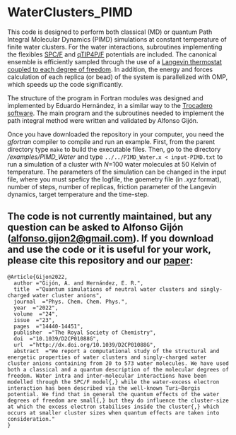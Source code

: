 # WaterClusters_PIMD
This code is designed to perform both classical (MD) or quantum Path Integral Molecular Dynamics (PIMD) simulations at constant temperature of finite water clusters. For the water interactions, subroutines implementing the flexibles [SPC/F](https://doi.org/10.1103/PhysRevB.31.2643) and [qTIP4P/F](https://doi.org/10.1063/1.3167790) potentials are included. The canonical ensemble is efficiently sampled through the use of a [Langevin thermostat coupled to each degree of freedom](https://doi.org/10.1103/PhysRevE.75.056707). In addition, the energy and forces calculation of each replica (or bead) of the system is parallelized with OMP, which speeds up the code significantly. 

The structure of the program in Fortran modules was designed and implemented by Eduardo Hernández, in a similar way to the [Trocadero software](https://doi.org/10.1016/S0927-0256(03)00100-9). The main program and the subroutines needed to implement the path integral method were written and validated by Alfonso Gijón.

Once you have downloaded the repository in your computer, you need the *gfortran* compiler to compile and run an example. First, from the parent directory type `make` to build the executable files. Then, go to the directory */examples/PIMD_Water* and type `../../PIMD_Water.x < input-PIMD.txt` to run a simulation of a cluster with *N*=100 water molecules at 50 Kelvin of temperature. The parameters of the simulation can be changed in the input file, where you must speficy the logfile, the goemetry file (in *.xyz* format), number of steps, number of replicas, friction parameter of the Langevin dynamics, target temperature and the time-step.

The code is not currently maintained, but any question can be asked to Alfonso Gijón (alfonso.gijon2@gmail.com). If you download and use the code or it is useful for your work, please cite this repository and our [paper](https://doi.org/10.1039/D2CP01088G): 
---

```
@Article{Gijon2022,
  author ="Gijón, A. and Hernández, E. R.",
  title  ="Quantum simulations of neutral water clusters and singly-charged water cluster anions",
  journal  ="Phys. Chem. Chem. Phys.",
  year  ="2022",
  volume  ="24",
  issue  ="23",
  pages  ="14440-14451",
  publisher  ="The Royal Society of Chemistry",
  doi  ="10.1039/D2CP01088G",
  url  ="http://dx.doi.org/10.1039/D2CP01088G",
  abstract  ="We report a computational study of the structural and energetic properties of water clusters and singly-charged water cluster anions containing from 20 to 573 water molecules. We have used both a classical and a quantum description of the molecular degrees of freedom. Water intra and inter-molecular interactions have been modelled through the SPC/F model{,} while the water-excess electron interaction has been described via the well-known Turi–Borgis potential. We find that in general the quantum effects of the water degrees of freedom are small{,} but they do influence the cluster-size at which the excess electron stabilises inside the cluster{,} which occurs at smaller cluster sizes when quantum effects are taken into consideration."
}
```
